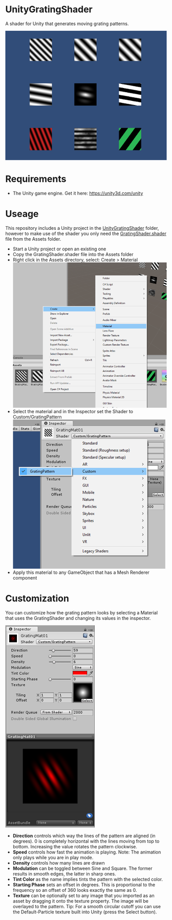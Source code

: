 # UnityGratingShader
A shader for Unity that generates moving grating patterns.

![screenshot](docs/screenshot.PNG)

# Requirements

- The Unity game engine. Get it here: https://unity3d.com/unity

# Useage

This repository includes a Unity project in the [UnityGratingShader](/UnityGratingShader) folder, however to make use of the shader you only need the [GratingShader.shader](UnityGratingShader/Assets/GratingShader.shader) file from the Assets folder.

- Start a Unity project or open an existing one
- Copy the GratingShader.shader file into the Assets folder
- Right click in the Assets directory, select: Create > Material 
![new_material](docs/new_material.PNG)
- Select the material and in the Inspector set the Shader to Custom/GratingPattern 
![custom_shader](docs/custom_shader.PNG)
- Apply this material to any GameObject that has a Mesh Renderer component

# Customization

You can customize how the grating pattern looks by selecting a Material that uses the GratingShader and changing its values in the inspector.

![customization](docs/customization.PNG)

- **Direction** controls which way the lines of the pattern are aligned (in degrees). 0 is completely horizontal with the lines moving from top to bottom. Increasing the value rotates the pattern clockwise.
- **Speed** controls how fast the animation is playing. Note: The animation only plays while you are in play mode.
- **Density** controls how many lines are drawn
- **Modulation**  can be toggled between Sine and Square. The former results in smooth edges, the latter in sharp ones.
- **Tint Color** as the name implies tints the pattern with the selected color.
- **Starting Phase** sets an offset in degrees. This is proportional to the frequency so an offset of 360 looks exactly the same as 0.
- **Texture** can be optionally set to any image that you imported as an asset by dragging it onto the texture property. The image will be overlayed to the pattern. Tip: For a smooth circular cutoff you can use the Default-Particle texture built into Unity (press the Select button).

